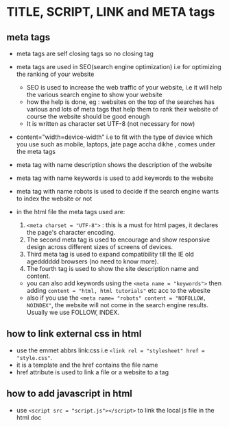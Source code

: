 # TITLE, SCRIPT, LINK and META tags

## meta tags

- meta tags are self closing tags so no closing tag
- meta tags are used in SEO(search engine optimization) i.e for optimizing the ranking of your website
  - SEO is used to increase the web traffic of your website, i.e it will help the various search engine to show your website
  - how the help is done, eg : websites on the top of the searches has various and lots of  meta tags that help them to rank their website of course the website should be good enough
  - It is written as character set UTF-8 (not necessary for now)
- content="width=device-width" i.e to fit with the type of device which you use such as mobile, laptops, jate page accha dikhe , comes under the meta tags
- meta tag with name description shows the description of the website 
- meta tag with name keywords is used to add keywords to the website 
- meta tag with name robots is used to decide if the search engine wants to index the website or not


- in the html file the meta tags used are:
   1. `<meta charset = "UTF-8">` : this is a must for html pages, it declares the page's character encoding.
   2. The second meta tag is used to encourage and show responsive design across different sizes of screens of devices.
   3. Third meta tag is used to expand compatibility till the IE old agedddddd browsers (no need to know more).
   4. The fourth tag is used to show the site description name and content.
  - you can also add keywords using the `<meta name = "keywords">` then adding `content = "html, html tutorials"` etc acc to the wbesite
  - also if you use the `<meta name= "robots" content = "NOFOLLOW, NOINDEX"`, the website will not come in the search engine results. Usually we use FOLLOW, INDEX.

## how to link external css in html

- use the emmet abbrs link:css i.e `<link rel = "stylesheet" href = "style.css"`.
- it is a template and the href contains the file name
- href attribute is used to link a file or a website to a tag

## how to add javascript in html

- use `<script src = "script.js"></script>` to link the local js file in the html doc
